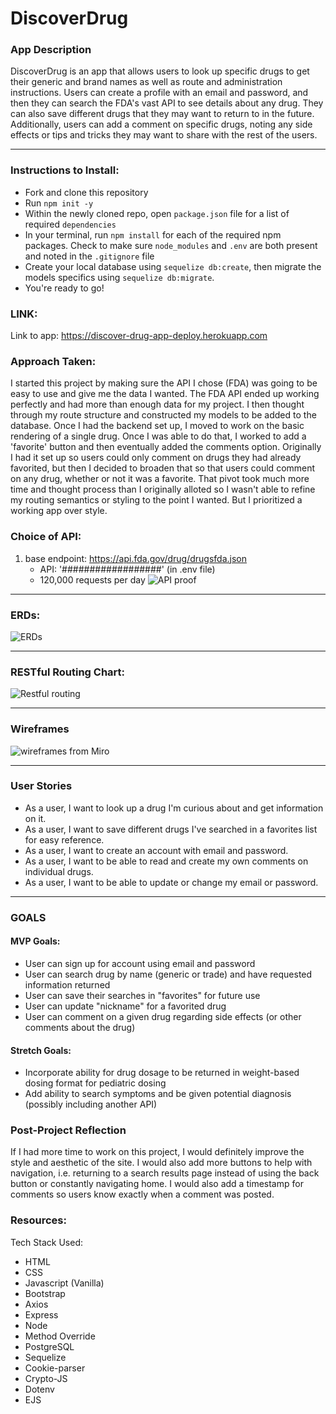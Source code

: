 # DiscoverDrug

### App Description
DiscoverDrug is an app that allows users to look up specific drugs to get their generic and brand names as well as route and administration instructions. Users can create a profile with an email and password, and then they can search the FDA's vast API to see details about any drug. They can also save different drugs that they may want to return to in the future. Additionally, users can add a comment on specific drugs, noting any side effects or tips and tricks they may want to share with the rest of the users.

<hr>

### Instructions to Install:

* Fork and clone this repository
* Run `npm init -y`
* Within the newly cloned repo, open `package.json` file for a list of required `dependencies`
* In your terminal, run `npm install` for each of the required npm packages. Check to make sure `node_modules` and `.env` are both present and noted in the `.gitignore` file
* Create your local database using `sequelize db:create`, then migrate the models specifics using `sequelize db:migrate`.
* You're ready to go!

### LINK:

Link to app: https://discover-drug-app-deploy.herokuapp.com

### Approach Taken:
I started this project by making sure the API I chose (FDA) was going to be easy to use and give me the data I wanted. The FDA API ended up working perfectly and had more than enough data for my project. I then thought through my route structure and constructed my models to be added to the database. Once I had the backend set up, I moved to work on the basic rendering of a single drug. Once I was able to do that, I worked to add a 'favorite' button and then eventually added the comments option. Originally I had it set up so users could only comment on drugs they had already favorited, but then I decided to broaden that so that users could comment on any drug, whether or not it was a favorite. That pivot took much more time and thought process than I originally alloted so I wasn't able to refine my routing semantics or styling to the point I wanted. But I prioritized a working app over style.

### Choice of API:
1. base endpoint: https://api.fda.gov/drug/drugsfda.json
    - API: '##################' (in .env file)
    - 120,000 requests per day
![API proof](./fda_api_screenshot.png "API Proof")

<hr>

### ERDs:
![ERDs](./ERDs.png "ERDs")

<hr>

### RESTful Routing Chart:

![Restful routing](./methods.png "Restful routing")

<hr>

### Wireframes
![wireframes from Miro](./whiteboard.png "Wireframes")

<hr>

### User Stories
* As a user, I want to look up a drug I'm curious about and get information on it.
* As a user, I want to save different drugs I've searched in a favorites list for easy reference.
* As a user, I want to create an account with email and password.
* As a user, I want to be able to read and create my own comments on individual drugs.
* As a user, I want to be able to update or change my email or password.

<hr>

### GOALS

#### MVP Goals:
- User can sign up for account using email and password
- User can search drug by name (generic or trade) and have requested information returned
- User can save their searches in "favorites" for future use
- User can update "nickname" for a favorited drug
- User can comment on a given drug regarding side effects (or other comments about the drug)

#### Stretch Goals:
- Incorporate ability for drug dosage to be returned in weight-based dosing format for pediatric dosing
- Add ability to search symptoms and be given potential diagnosis (possibly including another API)

### Post-Project Reflection
If I had more time to work on this project, I would definitely improve the style and aesthetic of the site. I would also add more buttons to help with navigation, i.e. returning to a search results page instead of using the back button or constantly navigating home. I would also add a timestamp for comments so users know exactly when a comment was posted.

### Resources:
Tech Stack Used:
- HTML
- CSS
- Javascript (Vanilla)
- Bootstrap
- Axios
- Express
- Node
- Method Override
- PostgreSQL
- Sequelize
- Cookie-parser
- Crypto-JS
- Dotenv
- EJS